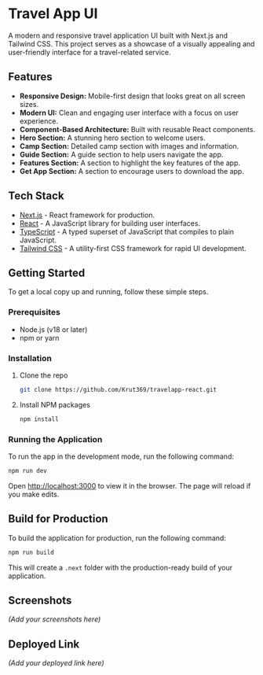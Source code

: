 # Travel App UI

A modern and responsive travel application UI built with Next.js and Tailwind CSS. This project serves as a showcase of a visually appealing and user-friendly interface for a travel-related service.

## Features

*   **Responsive Design:** Mobile-first design that looks great on all screen sizes.
*   **Modern UI:** Clean and engaging user interface with a focus on user experience.
*   **Component-Based Architecture:** Built with reusable React components.
*   **Hero Section:** A stunning hero section to welcome users.
*   **Camp Section:** Detailed camp section with images and information.
*   **Guide Section:** A guide section to help users navigate the app.
*   **Features Section:** A section to highlight the key features of the app.
*   **Get App Section:** A section to encourage users to download the app.

## Tech Stack

*   [Next.js](https://nextjs.org/) - React framework for production.
*   [React](https://reactjs.org/) - A JavaScript library for building user interfaces.
*   [TypeScript](https://www.typescriptlang.org/) - A typed superset of JavaScript that compiles to plain JavaScript.
*   [Tailwind CSS](https://tailwindcss.com/) - A utility-first CSS framework for rapid UI development.

## Getting Started

To get a local copy up and running, follow these simple steps.

### Prerequisites

*   Node.js (v18 or later)
*   npm or yarn

### Installation

1.  Clone the repo
    ```sh
    git clone https://github.com/Krut369/travelapp-react.git
    ```
2.  Install NPM packages
    ```sh
    npm install
    ```

### Running the Application

To run the app in the development mode, run the following command:

```sh
npm run dev
```

Open [http://localhost:3000](http://localhost:3000) to view it in the browser. The page will reload if you make edits.

## Build for Production

To build the application for production, run the following command:

```sh
npm run build
```

This will create a `.next` folder with the production-ready build of your application.

## Screenshots

_(Add your screenshots here)_

## Deployed Link

_(Add your deployed link here)_
